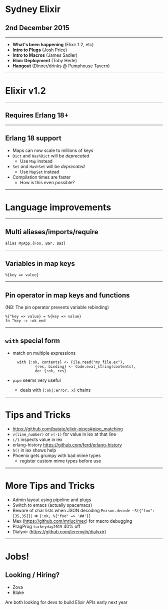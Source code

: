 # Sydney Elixir
## 2nd December 2015
---
* **What's been happening** (Elixir 1.2, etc)
* **Intro to Plugs** (Josh Price)
* **Intro to Macros** (James Sadler)
* **Elixir Deployment** (Toby Hede)
* **Hangout** (Dinner/drinks @ Pumphouse Tavern)

---
# Elixir v1.2
---
## Requires Erlang 18+
---
## Erlang 18 support

  * Maps can now scale to millions of keys
  * `Dict` and `HashDict` will be *deprecated*
    * Use `Map` instead
  * `Set` and `HashSet` will be *deprecated*
    * Use `MapSet` instead
  * Compilation times are faster
    * How is this even possible?

---
# Language improvements
---
## Multi aliases/imports/require
    alias MyApp.{Foo, Bar, Baz}
---
## Variables in map keys
    %{key => value}
---
## Pin operator in map keys and functions

(NB: The pin operator prevents variable rebinding)

    %{^key => value} = %{key => value}
    fn ^key -> :ok end
---
## `with` special form
* match on multiple expressions

        with {:ok, contents} <- File.read("my_file.ex"),
                {res, binding} <- Code.eval_string(contents),
                do: {:ok, res}

* `pipe` seems very useful
  * deals with `{:ok|:error, x}` chains

---
# Tips and Tricks

* https://github.com/batate/elixir-pipes#pipe_matching
* `v(line_number)` or `v(-1)` for value in iex at that line
* `i/1` inspects value in iex
* erlang-history https://github.com/ferd/erlang-history
* `h()` in iex shows help
* Phoenix gets grumpy with bad mime types
    - register custom mime types before use

---
# More Tips and Tricks

* Admin layout using pipeline and plugs
* Switch to emacs (actually spacemacs)
* Beware of char lists when JSON decoding `Poison.decode ~S({"foo": [35,35]})` => `{:ok, %{"foo" => '##'}}`
* Mex (https://github.com/mrluc/mex) for macro debugging
* PragProg `turkeyday2015` 40% off
* Dialyxir (https://github.com/jeremyjh/dialyxir)

---
# Jobs!

## Looking / Hiring?

* Zova
* Blake

Are both looking for devs to build Elixir APIs early next year
